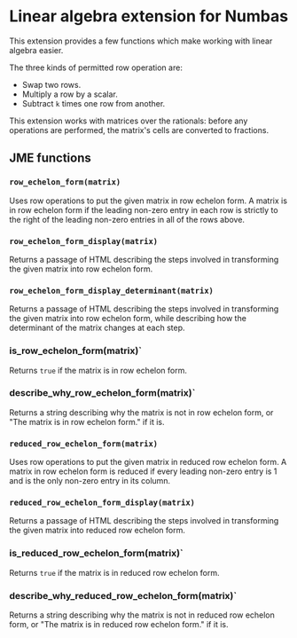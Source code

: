 # Linear algebra extension for Numbas

This extension provides a few functions which make working with linear algebra easier.

The three kinds of permitted row operation are:

* Swap two rows.
* Multiply a row by a scalar.
* Subtract `k` times one row from another.

This extension works with matrices over the rationals: before any operations are performed, the matrix's cells are converted to fractions.

## JME functions

### `row_echelon_form(matrix)`

Uses row operations to put the given matrix in row echelon form. A matrix is in row echelon form if the leading non-zero entry in each row is strictly to the right of the leading non-zero entries in all of the rows above.

### `row_echelon_form_display(matrix)`

Returns a passage of HTML describing the steps involved in transforming the given matrix into row echelon form.

### `row_echelon_form_display_determinant(matrix)`

Returns a passage of HTML describing the steps involved in transforming the given matrix into row echelon form, while describing how the determinant of the matrix changes at each step.

### is_row_echelon_form(matrix)`

Returns `true` if the matrix is in row echelon form.

### describe_why_row_echelon_form(matrix)`

Returns a string describing why the matrix is not in row echelon form, or "The matrix is in row echelon form." if it is.

### `reduced_row_echelon_form(matrix)`

Uses row operations to put the given matrix in reduced row echelon form. A matrix in row echelon form is reduced if every leading non-zero entry is 1 and is the only non-zero entry in its column.

### `reduced_row_echelon_form_display(matrix)`

Returns a passage of HTML describing the steps involved in transforming the given matrix into reduced row echelon form.

### is_reduced_row_echelon_form(matrix)`

Returns `true` if the matrix is in reduced row echelon form.

### describe_why_reduced_row_echelon_form(matrix)`

Returns a string describing why the matrix is not in reduced row echelon form, or "The matrix is in reduced row echelon form." if it is.
